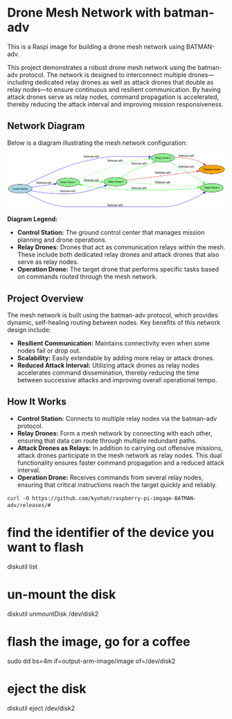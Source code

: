 
# Drone Mesh Network with batman-adv

This is a Raspi image for building a drone mesh network using BATMAN-adv.

This project demonstrates a robust drone mesh network using the batman-adv protocol. The network is designed to interconnect multiple drones—including dedicated relay drones as well as attack drones that double as relay nodes—to ensure continuous and resilient communication. By having attack drones serve as relay nodes, command propagation is accelerated, thereby reducing the attack interval and improving mission responsiveness.

## Network Diagram

Below is a diagram illustrating the mesh network configuration:

![Drone Mesh Diagram](docs/drone_mesh.png)

**Diagram Legend:**
- **Control Station:** The ground control center that manages mission planning and drone operations.
- **Relay Drones:** Drones that act as communication relays within the mesh. These include both dedicated relay drones and attack drones that also serve as relay nodes.
- **Operation Drone:** The target drone that performs specific tasks based on commands routed through the mesh network.

## Project Overview

The mesh network is built using the batman-adv protocol, which provides dynamic, self-healing routing between nodes. Key benefits of this network design include:

- **Resilient Communication:** Maintains connectivity even when some nodes fail or drop out.
- **Scalability:** Easily extendable by adding more relay or attack drones.
- **Reduced Attack Interval:** Utilizing attack drones as relay nodes accelerates command dissemination, thereby reducing the time between successive attacks and improving overall operational tempo.

## How It Works

- **Control Station:** Connects to multiple relay nodes via the batman-adv protocol.
- **Relay Drones:** Form a mesh network by connecting with each other, ensuring that data can route through multiple redundant paths.
- **Attack Drones as Relays:** In addition to carrying out offensive missions, attack drones participate in the mesh network as relay nodes. This dual functionality ensures faster command propagation and a reduced attack interval.
- **Operation Drone:** Receives commands from several relay nodes, ensuring that critical instructions reach the target quickly and reliably.


```
curl -O https://github.com/kyohah/raspberry-pi-imgage-BATMAN-adv/releases/#
```

# find the identifier of the device you want to flash
diskutil list

# un-mount the disk
diskutil unmountDisk /dev/disk2

# flash the image, go for a coffee
sudo dd bs=4m if=output-arm-image/image of=/dev/disk2

# eject the disk
diskutil eject /dev/disk2
